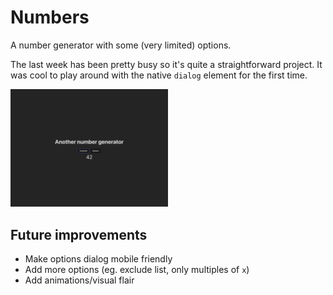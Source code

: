 # Numbers
A number generator with some (very limited) options.

The last week has been pretty busy so it's quite a straightforward project. It was cool to play around with the native `dialog` element for the first time.

<img src="screenshot.png" alt="drawing" width="50%"/>

## Future improvements
- Make options dialog mobile friendly
- Add more options (eg. exclude list, only multiples of `x`)
- Add animations/visual flair
